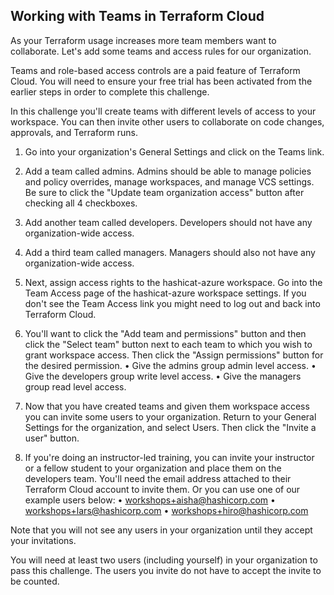 ## Working with Teams in Terraform Cloud

As your Terraform usage increases more team members want to collaborate. Let's add some teams and access rules for our organization.

Teams and role-based access controls are a paid feature of Terraform Cloud. You will need to ensure your free trial has been activated from the earlier steps in order to complete this challenge.

In this challenge you'll create teams with different levels of access to your workspace. You can then invite other users to collaborate on code changes, approvals, and Terraform runs.

1.	Go into your organization's General Settings and click on the Teams link.

2.	Add a team called admins. Admins should be able to manage policies and policy overrides, manage workspaces, and manage VCS settings. Be sure to click the "Update team organization access" button after checking all 4 checkboxes.

3.	Add another team called developers. Developers should not have any organization-wide access.

4.	Add a third team called managers. Managers should also not have any organization-wide access.

5. Next, assign access rights to the hashicat-azure workspace. Go into the Team Access page of the hashicat-azure workspace settings. If you don't see the Team Access link you might need to log out and back into Terraform Cloud.

6. You'll want to click the "Add team and permissions" button and then click the "Select team" button next to each team to which you wish to grant workspace access. Then click the "Assign permissions" button for the desired permission.
•	Give the admins group admin level access.
•	Give the developers group write level access.
•	Give the managers group read level access.

7. Now that you have created teams and given them workspace access you can invite some users to your organization. Return to your General Settings for the organization, and select Users. Then click the "Invite a user" button.

8. If you're doing an instructor-led training, you can invite your instructor or a fellow student to your organization and place them on the developers team. You'll need the email address attached to their Terraform Cloud account to invite them.
Or you can use one of our example users below:
•	workshops+aisha@hashicorp.com
•	workshops+lars@hashicorp.com
•	workshops+hiro@hashicorp.com

Note that you will not see any users in your organization until they accept your invitations.

You will need at least two users (including yourself) in your organization to pass this challenge. The users you invite do not have to accept the invite to be counted.
